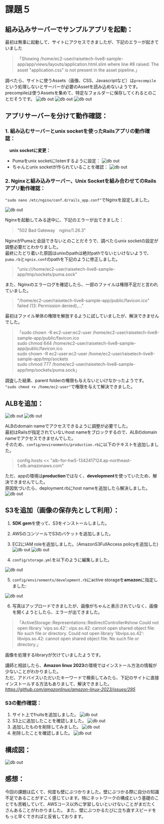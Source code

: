# 課題５
## 組み込みサーバーでサンプルアプリを起動：
最初は無事に起動して、サイトにアクセスできましたが、下記のエラーが起きていました
>「Showing /home/ec2-user/raisetech-live8-sample-app/app/views/layouts/application.html.slim where line #8 raised:
The asset "application.css" is not present in the asset pipeline.」

調べたら、サイトに使うAssets（画像、CSS、Javascriptなど）は`precompile`という処理しないとサーバーが必要のAssetを読み込めないようです。
precompileは使うAssetsを集めて、特定なフォルダーに保存してくれるとのことだそうです。
![db out](L5-HW1.png)
![db out](L5-HW3.png)
![db out](L5-HW4-precompile.png)

## アプリサーバーを分けて動作確認：
### 1. 組み込むサーバーとunix socketを使ったRailsアプリの動作確認：

  　**unix socketに変更：**
  - Pumaをunix socketにlistenするように設定：
![db out](<L5-HW6-change puma setup to unix socket.png>)
  - ちゃんとunix socketが作られていることを確認：
![db out](<L5-HW5-change to unix socket.png>)

### 2. Nginxと組み込みサーバー、Unix Socketを組み合わせてのRailsアプリ動作確認：
`"sudo nano /etc/nginx/conf.d/rails_app.conf"`でNginxを設定しました。

![db out](<L5-HW5-Nginx setup.png>)

Nginxを起動してみる途中に、下記のエラーが出てきました：
> "502 Bad Gateway　nginx/1.26.3"

NginxがPumaと会話できないとのことだそうで、調べたらunix socketの設定が調整必要だとわかりました。\
最終にたどり着いた原因はunixのpathは絶対pathでないといけないようで、`puma.rb`と`ngnix.conf`のpathを下記のように修正しました。
> "unix:///home/ec2-user/raisetech-live8-sample-app/tmp/sockets/puma.sock"

また、Nginxのエラーログを確認したら、一部のファイルは権限不足だと言われていました。
> "/home/ec2-user/raisetech-live8-sample-app/public/favicon.ico" failed (13: Permission denied),..."

最初はファイル単体の権限を解放するように試していましたが、解決できませんでした。
>「sudo chown -R ec2-user:ec2-user /home/ec2-user/raisetech-live8-sample-app/public/favicon.ico \
sudo chmod 644 /home/ec2-user/raisetech-live8-sample-app/public/favicon.ico \
sudo chown -R ec2-user:ec2-user /home/ec2-user/raisetech-live8-sample-app/tmp/sockets \
sudo chmod 777 /home/ec2-user/raisetech-live8-sample-app/tmp/sockets/puma.sock」

調査した結果、parent folderの権限も与えないといけなかったようです。\
`"sudo chmod +x /home/ec2-user"`で権限を与えて解決できました。

## ALBを追加：
![db out](<L5-HW5-Add ALB-1.png>)
![db out](<L5-HW5-Add ALB-healthy.png>)

ALBのdomain nameでアクセスできるように調整が必要でした。\
最初はRailsが指定されていないhost nameをブロックするので、ALBのdomain nameでアクセスできませんでした。\
そのため、`config/environments/production.rb`に以下のテキストを追加しました。
> config.hosts << "alb-for-hw5-1342417124.ap-northeast-1.elb.amazonaws.com"

ただ、appの環境は**production**ではなく、**development**を使っていたため、解決できませんでした。\
原因気づいたら、deployment.rbにhost nameを追加したら解決しました。
![db out](<L5-HW5-Add ALB-DNS name access.png>)


## S3を追加（画像の保存先として利用）：
1. **SDK gem**を使って、S3をインストールしました。
2. AWSのコンソールでS3のバケットを追加しました。
3. EC2にIAM roleを追加しました。（AmazonS3FullAccess policyを追加した)
![db out](<L5-HW5-Attach IAM role to EC2.png>)
![db out](<L5-HW5-Add IAM role.png>)

4. `config/storage.yml`を以下のように編集しました。

![db out](<L5-HW5-Add S3.png>)

5. `config/environments/development.rb`にactive storageを**amazon**に指定しました:

![db out](<L5-HW5-Add S3-2.png>)

6. 写真はアップロードできましたが、画像がちゃんと表示されていなく、画像を開くようとしたら、エラーが出てきました。
>「ActiveStorage::Representations::RedirectController#show
Could not open library 'vips.so.42': vips.so.42: cannot open shared object file: No such file or directory.
Could not open library 'libvips.so.42': libvips.so.42: cannot open shared object file: No such file or directory.」

画像を処理するlibraryが欠けていましたようです。

講師と相談したら、**Amazon linux 2023**の環境ではインストール方法の情報が少ないことがわかりました。\
ただ、アドバイスいただいたキーワードで検索してみたら、下記のサイトに直接インストールする方法もありまして、解決できました。
*https://github.com/amazonlinux/amazon-linux-2023/issues/295*

### S3の動作確認：
1. サイト上でfruitsを追加しました。
![db out](<L5-HW5-Add mango.png>)
2. S3上に追加したことを確認しました。
![db out](<L5-HW5-Add mango-s3-confrim add.png>)
3. 追加したものを削除してみました。
![db out](<L5-HW5-delete mango.png>)
4. 削除したことを確認しました。
![db out](<L5-HW5-mango-s3-confrim deleted.png>)

## 構成図：
![db out](Raisetech-HW5-structure.png)

## 感想：
今回の課題は広くて、何度も壁にぶつかりました。壁にぶつかる際に自分の知識不足であることがすこく感じています。特にネットワークの構成という基礎のことでも苦戦していて、AWSコース以外に学習しないといけないことがまだたくさんあることがわかりました。
また、壁にぶつかるたびに立ち直すスピードをもっと早くできればと反省しております。
